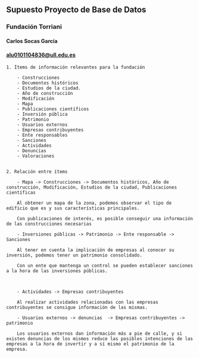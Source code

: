 ## Supuesto Proyecto de Base de Datos
### Fundación Torriani
#### Carlos Socas García
#### alu0101104836@ull.edu.es

    1. Ítems de información relevantes para la fundación

        - Construcciones
        - Documentos históricos
        - Estudios de la ciudad.
        - Año de construcción
        - Modificación
        - Mapa
        - Publicaciones científicos
        - Inversión pública
        - Patrimonio
        - Usuarios externos
        - Empresas contribuyentes
        - Ente responsables
        - Sanciones
        - Actividades
        - Denuncias
        - Valoraciones


    2. Relación entre ítems
        
        - Mapa -> Construcciones -> Documentos históricos, Año de construcción, Modificación, Estudios de la ciudad, Publicaciones científicas

        Al obtener un mapa de la zona, podemos observar el tipo de edificio que es y sus características principales.

        Con publicaciones de interés, es posible conseguir una información de las construcciones necesarias

        - Inversiones públicas -> Patrimonio -> Ente responsable -> Sanciones 

        Al tener en cuenta la implicación de empresas al conocer su inversión, podemos tener un patrimonio consolidado. 

        Con un ente que mantenga un control se pueden establecer sanciones a la hora de las inversiones públicas.



        - Actividades -> Empresas contribuyentes

        Al realizar actividades relacionadas con las empresas contribuyentes se consigue información de las mismas.

        - Usuarios externos -> denuncias  -> Empresas contribuyentes -> patrimonio

        Los usuarios externos dan información más a pie de calle, y si existen denuncias de los mismos reduce las posibles intenciones de las empresas a la hora de invertir y a sí mismo el patrimonio de la empresa.


